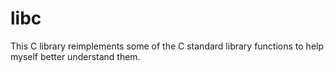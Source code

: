 # libc

This C library reimplements some of the C standard library functions to help myself better understand them.


